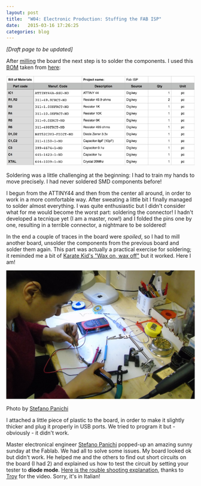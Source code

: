 ```yaml
---
layout: post
title:  "W04: Electronic Production: Stuffing the FAB ISP"
date:   2015-03-16 17:26:25
categories: blog
---
```



*[Draft page to be updated]*

After [milling](http://bettygorf.github.io/blog/2015/03/15/01.html) the board the next step is to solder the components.
I used this [BOM](http://en.wikipedia.org/wiki/Bill_of_materials) taken from [here](http://fabacademy.org/archives/2014/students/basile.fiore/classes/04_electronics_production.html): 

![01](/img/week-04/fabisp_bom.jpg) 

Soldering was a little challenging at the beginning: I had to train my hands to move precisely. I had never soldered SMD components before!

I begun from the ATTINY44 and then from the center all around, in order to work in a more comfortable way. After sweating a little bit I finally managed to solder almost everything. I was quite enthusiastic but I didn't consider what for me would become the worst part: soldering the connector! I hadn't developed a tecnique yet (I am a master, now!) and I folded the pins one by one, resulting in a terrible connector, a nightmare to be soldered!
 
In the end a couple of traces in the board were *spoiled*, so I had to mill another board, unsolder the components from the previous board and solder them again. This part was actually a practical exercise for soldering; it reminded me a bit of [Karate Kid's "Wax on, wax off"](https://www.youtube.com/watch?v=fULNUr0rvEc) but it worked.
Here I am!

![02](/img/week-04/10.jpg) 

Photo by [Stefano Panichi](https://twitter.com/StefanoPanichi)

I attached a little piece of plastic to the board, in order to make it slightly thicker and plug it properly in USB ports. We tried to program it but - obviously - it didn't work. 

Master electronical engineer [Stefano Panichi](https://twitter.com/StefanoPanichi) popped-up an amazing sunny sunday at the Fablab. We had all to solve some issues. My board looked ok but didn't work. He helped me and the others to find out short circuits on the board (I had 2) and explained us how to test the circuit by setting your tester to **diode mode**. [Here is the rouble shooting explanation](https://plus.google.com/+TroyNachtigallDesign/posts/ZypkDPMeN24), thanks to [Troy](http://fabacademy.org/archives/2015/eu/students/nachtigall.troy_robert/) for the video. Sorry, it's in Italian!










